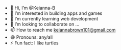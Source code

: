 - 👋 Hi, I’m @Keianna-B
- 👀 I’m interested in building apps and games
- 🌱 I’m currently learning web development
- 💞️ I’m looking to collaborate on ...
- 📫 How to reach me keiannabrown101@gmail.com
- 😄 Pronouns: any/all
- ⚡ Fun fact: I like turtles

<!---
Keianna-B/Keianna-B is a ✨ special ✨ repository because its `README.md` (this file) appears on your GitHub profile.
You can click the Preview link to take a look at your changes.
--->

